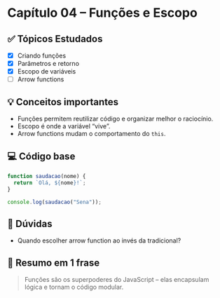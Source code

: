 # Capítulo 04 – Funções e Escopo

## ✅ Tópicos Estudados
- [x] Criando funções
- [x] Parâmetros e retorno
- [x] Escopo de variáveis
- [ ] Arrow functions

## 💡 Conceitos importantes
- Funções permitem reutilizar código e organizar melhor o raciocínio.
- Escopo é onde a variável “vive”.
- Arrow functions mudam o comportamento do `this`.

## 💻 Código base
```js
function saudacao(nome) {
  return `Olá, ${nome}!`;
}

console.log(saudacao("Sena"));
```

## 🤔 Dúvidas
- Quando escolher arrow function ao invés da tradicional?

## 🧠 Resumo em 1 frase
> Funções são os superpoderes do JavaScript – elas encapsulam lógica e tornam o código modular.
